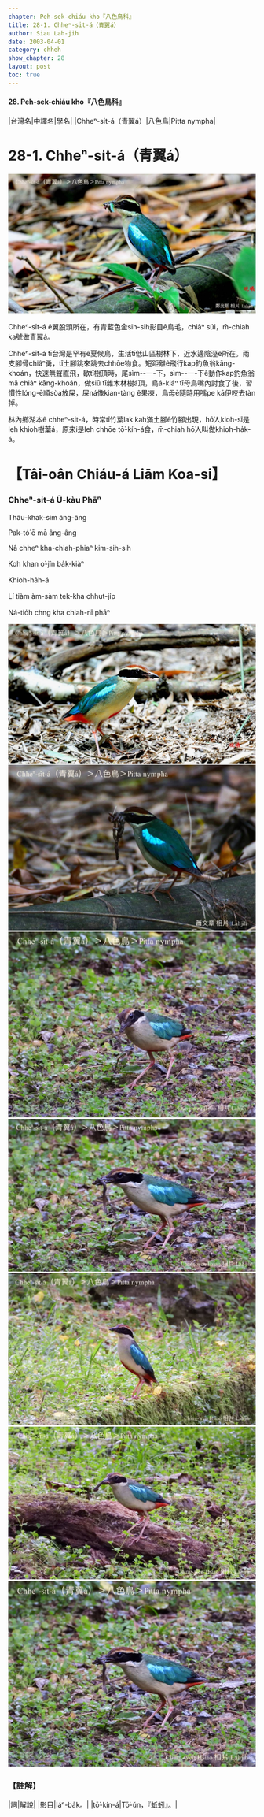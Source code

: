 ```yaml
---
chapter: Peh-sek-chiáu kho『八色鳥科』
title: 28-1. Chheⁿ-si̍t-á（青翼á）
author: Siau Lah-jih
date: 2003-04-01
category: chheh
show_chapter: 28
layout: post
toc: true
---
```


#### 28. Peh-sek-chiáu kho『八色鳥科』


|台灣名|中譯名|學名|
|Chheⁿ-si̍t-á（青翼á）|八色鳥|Pitta nympha|

# 28-1. Chheⁿ-si̍t-á（青翼á）

![](../too5/28/28-1-1.Chheⁿ-si̍t-á.jpg)


Chheⁿ-si̍t-á ê翼股頭所在，有青藍色金sih-sih影目ê鳥毛，chiâⁿ súi，m̄-chiah ka號做青翼á。

Chheⁿ-si̍t-á tī台灣是罕有ê夏候鳥，生活tī低山區樹林下，近水邊陰溼ê所在。兩支腳骨chiâⁿ勇，tī土腳跳來跳去chhōe物食。短距離ê飛行kap釣魚翁kāng-khoán，快速無聲直飛，歇tī樹頂時，尾sìm--一-下，sìm--一-下ê動作kap釣魚翁mā chiâⁿ kāng-khoán，做siū tī雜木林樹á頂，鳥á-kiáⁿ tī母鳥嘴內討食了後，習慣性lóng-ē順sòa放屎，屎ná像kian-tàng ê果凍，鳥母ē隨時用嘴pe kā伊咬去tàn掉。

林內鄉湖本ê chheⁿ-si̍t-á，時常tī竹葉lak kah滿土腳ê竹腳出現，hō͘人kioh-sī是leh khioh樹葉á，原來i是leh chhōe tō͘-kín-á食，m̄-chiah hō͘人叫做khioh-ha̍k-á。


# 【Tâi-oân Chiáu-á Liām Koa-si】

### **Chheⁿ-si̍t-á Ū-kàu Phāⁿ**

Thâu-khak-sim âng-âng

Pak-tó͘ ē mā âng-âng

Nâ chheⁿ kha-chiah-phiaⁿ kim-sih-sih

Koh khan o͘-jîn ba̍k-kiàⁿ

Khioh-ha̍h-á

Lí tiàm àm-sàm tek-kha chhut-ji̍p

Ná-tio̍h chng kha chiah-nī phāⁿ


![](../too5/28/28-1-2.Chheⁿ-si̍t-á.jpg)
![](../too5/28/28-1-3.Chheⁿ-si̍t-á.jpg)
![](../too5/28/28-1-4.Chheⁿ-si̍t-á.jpg)
![](../too5/28/28-1-5.Chheⁿ-si̍t-á.jpg)
![](../too5/28/28-1-6.Chheⁿ-si̍t-á.jpg)
![](../too5/28/28-1-7.Chheⁿ-si̍t-á.jpg)
![](../too5/28/28-1-8.Chheⁿ-si̍t-á.jpg)


### 【註解】

|詞|解說|
|影目|Iáⁿ-ba̍k。|
|tō͘-kín-á|Tō͘-ún，『蚯蚓』。|

